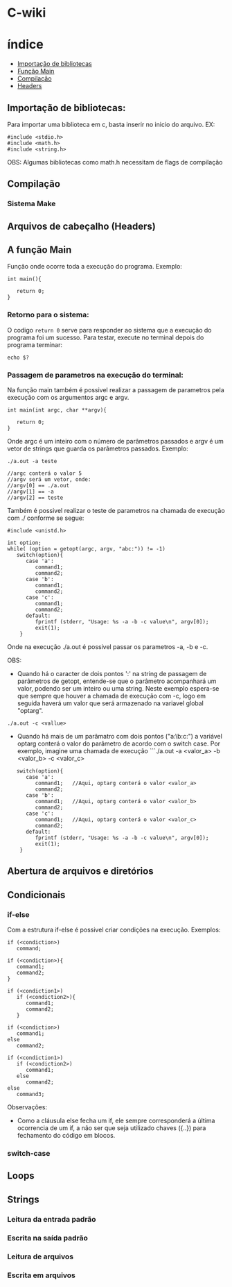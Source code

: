 # C-wiki

# índice
- [Importação de bibliotecas](#importação-de-bibliotecas)
- [Função Main](#a-função-main)
- [Compilação](#compilação)
- [Headers](#Arquivos-de-cabeçalho-\(Headers\))

## Importação de bibliotecas:
Para importar uma biblioteca em c, basta inserir no inicio do arquivo.
EX:
```
#include <stdio.h>
#include <math.h>
#include <string.h>
```

OBS: Algumas bibliotecas como math.h necessitam de flags de compilação



## Compilação
### Sistema Make



## Arquivos de cabeçalho (Headers)




## A função Main
Função onde ocorre toda a execução do programa.
Exemplo:
```
int main(){

   return 0;
}
```
### Retorno para o sistema:
O codigo ```return 0``` serve para responder ao sistema que a execução do programa foi um sucesso. Para testar, execute no terminal depois do programa terminar:
```
echo $?
```
### Passagem de parametros na execução do terminal:
Na função main também é possivel realizar a passagem de parametros pela execução com os argumentos argc e argv.
```
int main(int argc, char **argv){

   return 0;
}
```

Onde argc é um inteiro com o número de parâmetros passados e argv é um vetor de strings que guarda os parâmetros passados. Exemplo:
```
./a.out -a teste

//argc conterá o valor 5
//argv será um vetor, onde:
//argv[0] == ./a.out
//argv[1] == -a
//argv[2] == teste
```

Também é possivel realizar o teste de parametros na chamada de execução com ./ conforme se segue:
```
#include <unistd.h>

int option;
while( (option = getopt(argc, argv, "abc:")) != -1)
   switch(option){
      case 'a':
         command1;
         command2;
      case 'b':
         command1;
         command2;
      case 'c':
         command1;
         command2;
      default:
         fprintf (stderr, "Usage: %s -a -b -c value\n", argv[0]);
         exit(1);
    }
```
Onde na execução ./a.out é possivel passar os parametros -a, -b e -c.

OBS:

- Quando há o caracter de dois pontos ':' na string de passagem de parâmetros de getopt, entende-se que o parâmetro acompanhará um valor, podendo ser um inteiro ou uma string. Neste exemplo espera-se que sempre que houver a chamada de execução com -c, logo em seguida haverá um valor que será armazenado na variavel global "optarg".
```
./a.out -c <vallue>
```

- Quando há mais de um parâmatro com dois pontos ("a:\b:c:") a variável optarg conterá o valor do parâmetro de acordo com o switch case. Por exemplo, imagine uma chamada de execução ```./a.out -a <valor_a> -b <valor_b> -c <valor_c>
```
   switch(option){
      case 'a':
         command1;   //Aqui, optarg conterá o valor <valor_a>
         command2;
      case 'b':
         command1;   //Aqui, optarg conterá o valor <valor_b>
         command2;
      case 'c':
         command1;   //Aqui, optarg conterá o valor <valor_c>
         command2;
      default:
         fprintf (stderr, "Usage: %s -a -b -c value\n", argv[0]);
         exit(1);
    }
```



## Abertura de arquivos e diretórios





## Condicionais
### if-else
Com a estrutura if-else é possivel criar condições na execução. Exemplos:
```
if (<condiction>)
   command;

if (<condiction>){
   command1;
   command2;
}

if (<condiction1>)
   if (<condiction2>){
      command1;
      command2;
   }

if (<condiction>)
   command1;
else
   command2;

if (<condiction1>)
   if (<condiction2>)
      command1;
   else
      command2;
else
   command3;
```
Observações:
- Como a cláusula else fecha um if, ele sempre corresponderá a última ocorrencia de um if, a não ser que seja utilizado chaves ({..}) para fechamento do código em blocos.

### switch-case


## Loops




## Strings
### Leitura da entrada padrão

### Escrita na saída padrão

### Leitura de arquivos

### Escrita em arquivos


